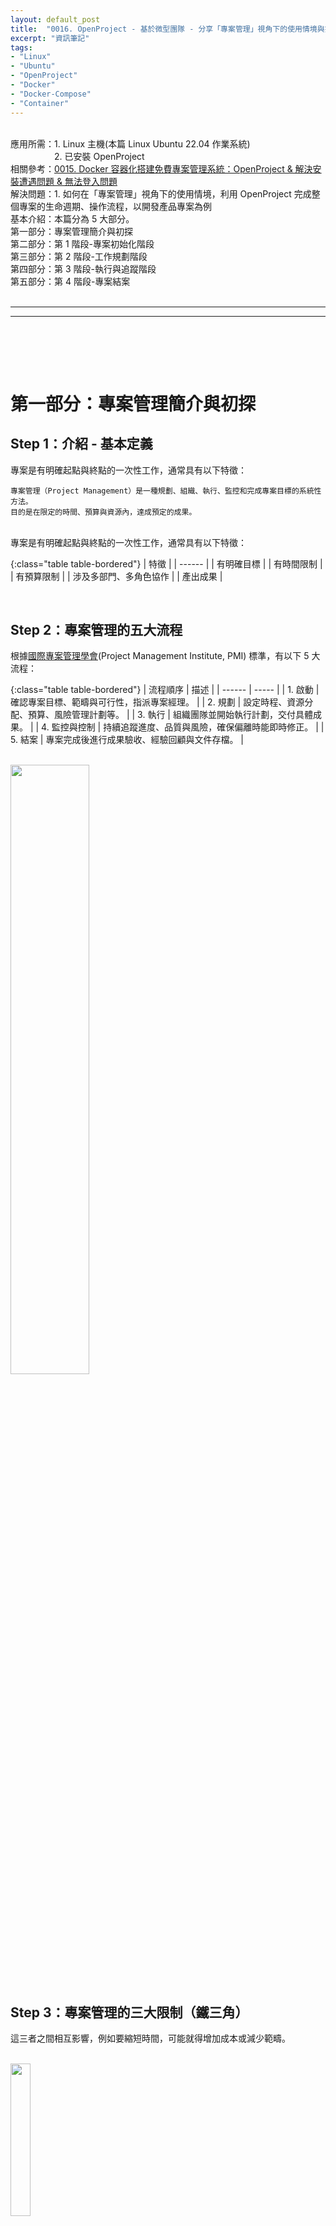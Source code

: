 ```yaml
---
layout: default_post
title:  "0016. OpenProject - 基於微型團隊 - 分享「專案管理」視角下的使用情境與操作流程 - 以開發產品專案為例"
excerpt: "資訊筆記"
tags: 
- "Linux"
- "Ubuntu"
- "OpenProject"
- "Docker"
- "Docker-Compose"
- "Container"
---
```


<div class="summary">
<br/>應用所需：1. Linux 主機(本篇 Linux Ubuntu 22.04 作業系統)
<br/>&emsp;&emsp;&emsp;&emsp;&emsp;2. 已安裝 OpenProject
<br/>相關參考：<a href="https://gotoa1234.github.io//2025/05/31/1.html">0015. Docker 容器化搭建免費專案管理系統：OpenProject & 解決安裝遭遇問題 & 無法登入問題</a>
<br/>解決問題：1. 如何在「專案管理」視角下的使用情境，利用 OpenProject 完成整個專案的生命週期、操作流程，以開發產品專案為例
<br/>基本介紹：本篇分為 5 大部分。
<br/>第一部分：專案管理簡介與初探
<br/>第二部分：第 1 階段-專案初始化階段
<br/>第三部分：第 2 階段-工作規劃階段
<br/>第四部分：第 3 階段-執行與追蹤階段
<br/>第五部分：第 4 階段-專案結案
</div>

<div class="title">
    <br/><hr class="titleinner">
	<span></span>
	<hr class="titleinner"><br/>
</div>

<br/><br/>
<h1>第一部分：專案管理簡介與初探</h1>

<h2>Step 1：介紹 - 基本定義</h2>
專案是有明確起點與終點的一次性工作，通常具有以下特徵：

```
專案管理（Project Management）是一種規劃、組織、執行、監控和完成專案目標的系統性方法。
目的是在限定的時間、預算與資源內，達成預定的成果。
```

<br/>專案是有明確起點與終點的一次性工作，通常具有以下特徵：

{:class="table table-bordered"}
| 特徵 | 
| ------ |
| 有明確目標  |
| 有時間限制    |
| 有預算限制 |
| 涉及多部門、多角色協作  |
| 產出成果     |

<br/>

<h2>Step 2：專案管理的五大流程</h2>
根據<a href="https://zh.wikipedia.org/zh-tw/%E5%9C%8B%E9%9A%9B%E5%B0%88%E6%A1%88%E7%AE%A1%E7%90%86%E5%AD%B8%E6%9C%83">國際專案管理學會</a>(Project Management Institute, PMI) 標準，有以下 5 大流程：

{:class="table table-bordered"}
| 流程順序 | 描述 |
| ------ | ----- |
| 1. 啟動  | 確認專案目標、範疇與可行性，指派專案經理。 |
| 2. 規劃  | 設定時程、資源分配、預算、風險管理計劃等。 |
| 3. 執行  | 組織團隊並開始執行計劃，交付具體成果。  |
| 4. 監控與控制  | 持續追蹤進度、品質與風險，確保偏離時能即時修正。 |
| 5. 結案  |  專案完成後進行成果驗收、經驗回顧與文件存檔。 |


<br/> <img src="/assets/image/Infomation/2025_06_07/000.png" alt="" width="50%" height="50%" />
<br/>

<h2>Step 3：專案管理的三大限制（鐵三角）</h2>
這三者之間相互影響，例如要縮短時間，可能就得增加成本或減少範疇。

<br/> <img src="/assets/image/Infomation/2025_06_07/000_1.png" alt="" width="25%" height="25%" />
<br/>


<h2>Step 4：專案管理能力-具體舉例評估</h2>
專案管理能力的優劣，不能只看是否按時交付，而是要從多個維度來觀察。以下是一些可具體的判斷標準：

{:class="table table-bordered"}
| 能力項目 | 優秀表現 | 不佳表現 |
| ------ | ----- | ----- | 
| 1. 計畫能力  | 能清楚規劃目標、時程、資源與預算，計畫具體可執行 | 計畫模糊、頻繁變更、無法預測里程碑進度
| 2. 時程控管  | 交付準時，懂得優先順序與緩衝安排 | 經常延誤，錯估工時，不懂如何調整計畫
| 3. 執風險管理  | 能預測風險並有備案，遇到問題時迅速反應  | 被動處理問題
| 4. 溝通協調  | 能有效與內外部人員溝通，資訊透明、跨部門協作順暢 | 資訊封閉，溝通頻出誤解，衝突難化解
| 5. 利害關係人管理  | 讓客戶/老闆清楚進度與風險，能管理期望 | 難以處理需求變更，無法維持關係信任
| 6. 資源管理  | 有效率地分配人力/預算，避免浪費 | 重工、閒置、預算超支

<br/>OpenProject 只是專案管理工具，目的在協助專案管理人能更順利實現以上目標，每個專案管理人若有更順手的工具、方法，則應以更適合自己的為優先考量。
<br/>


<br/><br/>
<h1>第二部分：第 1 階段-專案初始化階段</h1>

<h2>Step 1：啟動專案 - 架構圖</h2>
此篇<a href="https://gotoa1234.github.io//2025/05/31/1.html">OpenProject</a>若有順利搭建後，進行操作。
<br/>對應專案管理的**啟動**、**規劃**，完成後，要啟動這個開發專案。
<br/>並且整個專案的管理架構如下，會有對應的**工程師**進行回報**專案經理**，再由**專案經理**回報進度給最終管理者(客戶/老闆)
<br/> <img src="/assets/image/Infomation/2025_06_07/000_2.png" alt="" width="60%" height="60%" />
<br/>


<h2>Step 2：管理者-建立專案</h2>
最初可能會由一名管理者進行專案建立，做為開始。
<br/>左上角，選擇專案 -> + 專案
<br/>※管理者可以是專案經理、主管、或某位員工，具體要由專案規模與實際的工作派發
<br/> <img src="/assets/image/Infomation/2025_06_07/015.png" alt="" width="50%" height="50%" />
<br/>

<h2>Step 3：管理者-建立專案-初始專案</h2>
基本配置上需填寫：**名稱**、**專案狀態**、**專案描述**
<br/>填寫完成後，可能如下，目標是開發出一套日記軟體的產品
<br/> <img src="/assets/image/Infomation/2025_06_07/016.png" alt="" width="50%" height="50%" />
<br/>


<h2>Step 4：管理者-建立專案-切分專案</h2>
接著持續新建 2 個專案，分別是 **前端** , **後端** ，人力上允許的情況下，可以細分管理
<br/>此 2 新建專案的上層專案必須是**開發一款日記軟體**
<br/> <img src="/assets/image/Infomation/2025_06_07/017.png" alt="" width="50%" height="50%" />
<br/>


<h2>Step 5：管理者-建立專案-完成</h2>
完成後此 3 專案的建立架構分層如下：
<br/> <img src="/assets/image/Infomation/2025_06_07/018.png" alt="" width="50%" height="50%" />
<br/>



<h2>Step 6：專案管理者 - 基本資訊 - 會議</h2>
每個子專案，各自的專案管理者會有自己的時程評估，**會議**功能可以將所需要開會的時間先訂出
<br/>便於後續任務可用的工時分配
<br/>以後端專案為例 -> +會議
<br/> <img src="/assets/image/Infomation/2025_06_07/019.png" alt="" width="80%" height="80%" />
<br/> OpenProject 的會議有 2 種可選擇，依照自己所需
<br/> <img src="/assets/image/Infomation/2025_06_07/020.png" alt="" width="50%" height="50%" />
<br/>


<h2>Step 7：專案管理者 - 基本資訊 - 會議 - 建立重複會議</h2>
重複可以是 Daily Meeting ，每周一定時 0.5 h 同步這周工作內容
<br/> <img src="/assets/image/Infomation/2025_06_07/023.png" alt="" width="50%" height="50%" />
<br/>

<h2>Step 8：專案管理者 - 基本資訊 - 會議 - 建立一次性會議</h2>
一次性可以是開案會議，一開始確定後，就不會再出現的類型
<br/> <img src="/assets/image/Infomation/2025_06_07/022.png" alt="" width="70%" height="70%" />
<br/>


<h2>Step 9：專案管理者 - 基本資訊 - Wiki</h2>
屬於專案的資訊管理的共享，以主專案為例，每個專案都可以寫上自己的產品資訊、共享文件
<br/>選擇專案 -> 總覽 -> 左側 Wiki -> 新建 
<br/> <img src="/assets/image/Infomation/2025_06_07/024.png" alt="" width="70%" height="70%" />
<br/>

<h2>Step 10：專案管理者 - 基本資訊 - Wiki - 完成</h2>
最終可能會有以下 Wiki 的資訊管理的共享，每個專案都有自己文件，但是後續交接、維運都可以方便後續開發團隊參考相關的資訊。
<br/> <img src="/assets/image/Infomation/2025_06_07/025.png" alt="" width="50%" height="50%" />
<br/>

<h2>Step 11：專案管理者 - 基本資訊 - 最新消息</h2>
整個專案團隊，可以使用最新消息，將資訊發布到各專案上
<br/>選擇專案 -> 總覽 -> 左側 最新消息 -> 新建 
<br/> <img src="/assets/image/Infomation/2025_06_07/027.png" alt="" width="50%" height="50%" />
<br/>

<h2>Step 12：專案管理者 - 基本資訊 - 最新消息 - 檢視</h2>
完成後可以讓整個專案團隊下的成員看到訊息。 
<br/> <img src="/assets/image/Infomation/2025_06_07/028.png" alt="" width="50%" height="50%" />
亦可以做為一個小的留言板，將資訊同步於下方
<br/> <img src="/assets/image/Infomation/2025_06_07/029.png" alt="" width="50%" height="50%" />
<br/>


<h2>Step 13：專案管理者 - 基本資訊 - 待辦事項</h2>
需要專案管理處理的事項，且是未來的備註，可以於待辦事項中記錄。
<br/>選擇專案 -> 總覽 -> 左側 待辦事項 -> 新建 
<br/> <img src="/assets/image/Infomation/2025_06_07/032.png" alt="" width="70%" height="70%" />
<br/>


<h2>Step 14：專案管理者 - 基本資訊 - 成員</h2>
專案管理者的核心部分，就是將與此專案有關的成員加入
<br/>選擇專案 -> 總覽 -> 左側 成員 -> 全部 -> 將所有有關成員加入 
<br/> <img src="/assets/image/Infomation/2025_06_07/033.png" alt="" width="70%" height="70%" />
<br/>添加完成後，如下：
<br/> <img src="/assets/image/Infomation/2025_06_07/034.png" alt="" width="50%" height="50%" />
<br/>

<h2>Step 15：專案管理者 - 基本資訊 - 前端專案成員</h2>
並且管理者，可以依照成員的職責切分
<br/> <img src="/assets/image/Infomation/2025_06_07/035.png" alt="" width="70%" height="70%" />
<br/>

<h2>Step 16：專案管理者 - 基本資訊 - 後端專案成員</h2>
同上
<br/> <img src="/assets/image/Infomation/2025_06_07/036.png" alt="" width="70%" height="70%" />
<br/>











<br/><br/>
<h1>第三部分：第 2 階段-工作規劃階段</h1>

<h2>Step 1：下載檔案</h2>

<br/> <img src="/assets/image/Infomation/2025_06_07/001.png" alt="" width="100%" height="100%" />
<br/>



<br/><br/>
<h1>第四部分：第 3 階段-執行與追蹤階段</h1>

<h2>Step 1：下載檔案</h2>

<br/> <img src="/assets/image/Infomation/2025_06_07/001.png" alt="" width="100%" height="100%" />
<br/>


<br/><br/>
<h1>第五部分：第 4 階段-專案結案</h1>

<h2>Step 1：下載檔案</h2>

<br/> <img src="/assets/image/Infomation/2025_06_07/001.png" alt="" width="100%" height="100%" />
<br/>


